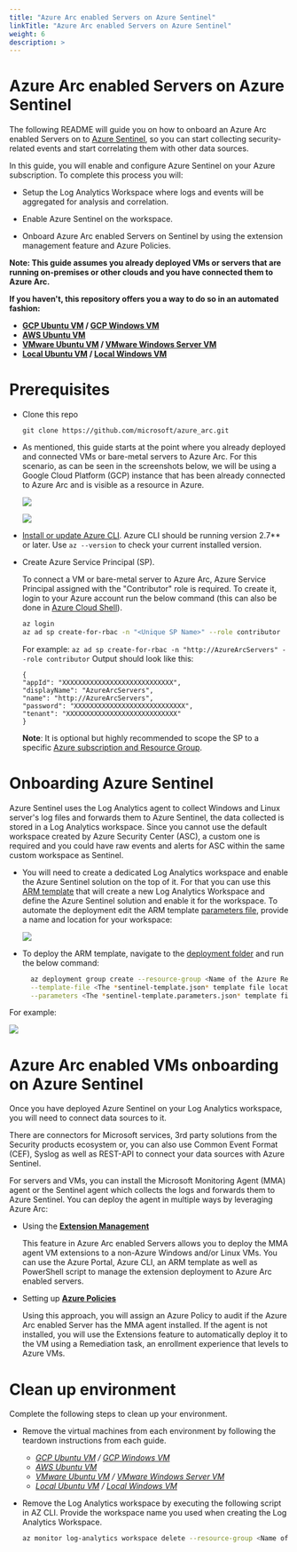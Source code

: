 ```yaml
---
title: "Azure Arc enabled Servers on Azure Sentinel"
linkTitle: "Azure Arc enabled Servers on Azure Sentinel"
weight: 6
description: >
---
```


# Azure Arc enabled Servers on Azure Sentinel

The following README will guide you on how to onboard an Azure Arc enabled Servers on to [Azure Sentinel](https://docs.microsoft.com/es-es/azure/sentinel/), so you can start collecting security-related events and start correlating them with other data sources. 

In this guide, you will enable and configure Azure Sentinel on your Azure subscription. To complete this process you will: 

* Setup the Log Analytics Workspace where logs and events will be aggregated for analysis and correlation. 

* Enable Azure Sentinel on the workspace. 

* Onboard Azure Arc enabled Servers on Sentinel by using the extension management feature and Azure Policies. 


**Note: This guide assumes you already deployed VMs or servers that are running on-premises or other clouds and you have connected them to Azure Arc.**

**If you haven't, this repository offers you a way to do so in an automated fashion:**
- **[GCP Ubuntu VM](../../gcp/gcp_terraform_ubuntu/) / [GCP Windows VM](../../gcp/gcp_terraform_windows)**
- **[AWS Ubuntu VM](../../aws/aws_terraform_ubuntu/)**
- **[VMware Ubuntu VM](../../vmware/vmware_terraform_ubuntu/) / [VMware Windows Server VM](../../vmware/vmware_terraform_winsrv)**
- **[Local Ubuntu VM](../../vagrant/local_vagrant_ubuntu/) / [Local Windows VM](../../vagrant/local_vagrant_windows)**

# Prerequisites

* Clone this repo

    ```terminal
    git clone https://github.com/microsoft/azure_arc.git
    ```

* As mentioned, this guide starts at the point where you already deployed and connected VMs or bare-metal servers to Azure Arc. For this scenario, as can be seen in the screenshots below, we will be using a Google Cloud Platform (GCP) instance that has been already connected to Azure Arc and is visible as a resource in Azure.

    ![](./01.png)

    ![](./02.png)

  
* [Install or update Azure CLI](https://docs.microsoft.com/en-us/cli/azure/install-azure-cli?view=azure-cli-latest). Azure CLI should be running version 2.7** or later. Use ```az --version``` to check your current installed version.

* Create Azure Service Principal (SP).   

    To connect a VM or bare-metal server to Azure Arc, Azure Service Principal assigned with the "Contributor" role is required. To create it, login to your Azure account run the below command (this can also be done in [Azure Cloud Shell](https://shell.azure.com/)).

    ```bash
    az login
    az ad sp create-for-rbac -n "<Unique SP Name>" --role contributor
    ```
    For example:
    ```az ad sp create-for-rbac -n "http://AzureArcServers" --role contributor```
    Output should look like this:
    ```
    {
    "appId": "XXXXXXXXXXXXXXXXXXXXXXXXXXXX",
    "displayName": "AzureArcServers",
    "name": "http://AzureArcServers",
    "password": "XXXXXXXXXXXXXXXXXXXXXXXXXXXX",
    "tenant": "XXXXXXXXXXXXXXXXXXXXXXXXXXXX"
    }
    ```
    
  **Note**: It is optional but highly recommended to scope the SP to a specific [Azure subscription and Resource Group](https://docs.microsoft.com/en-us/cli/azure/ad/sp?view=azure-cli-latest).

# Onboarding Azure Sentinel

Azure Sentinel uses the Log Analytics agent to collect Windows and Linux server's log files and forwards them to Azure Sentinel, the data collected is stored in a Log Analytics workspace. Since you cannot use the default workspace created by Azure Security Center (ASC), a custom one is required and you could have raw events and alerts for ASC within the same custom workspace as Sentinel.

* You will need to create a dedicated Log Analytics workspace and enable the Azure Sentinel solution on the top of it. For that you can use this [ARM template](https://github.com/microsoft/azure_arc/blob/master/azure_arc_servers_jumpstart/azuresentinel/arm/sentinel-template.json) that will create a new Log Analytics Workspace and define the Azure Sentinel solution and enable it for the workspace. To automate the deployment edit the ARM template [parameters file](https://github.com/microsoft/azure_arc/blob/master/azure_arc_servers_jumpstart/azuresentinel/arm/sentinel-template.parameters.json), provide a name and location for your workspace:

    ![](./03.png)

* To deploy the ARM template, navigate to the [deployment folder](https://github.com/microsoft/azure_arc/tree/master/azure_arc_servers_jumpstart/azuresentinel/arm) and run the below command:

  ```bash
    az deployment group create --resource-group <Name of the Azure Resource Group> \
    --template-file <The *sentinel-template.json* template file location> \
    --parameters <The *sentinel-template.parameters.json* template file location>
  ```

For example: 

   ![](./04.png)


# Azure Arc enabled VMs onboarding on Azure Sentinel 

Once you have deployed Azure Sentinel on your Log Analytics workspace, you will need to connect data sources to it. 

There are connectors for Microsoft services, 3rd party solutions from the Security products ecosystem or, you can also use Common Event Format (CEF), Syslog as well as REST-API to connect your data sources with Azure Sentinel. 

For servers and VMs, you can install the Microsoft Monitoring Agent (MMA) agent or the Sentinel agent which collects the logs and forwards them to Azure Sentinel. You can deploy the agent in multiple ways by leveraging Azure Arc:

* Using the **[Extension Management](../arc_vm_extension_mma_arm)**

    This feature in Azure Arc enabled Servers allows you to deploy the MMA agent VM extensions to a non-Azure Windows and/or Linux VMs. You can use the Azure Portal, Azure CLI, an ARM template as well as PowerShell script to manage the extension deployment to Azure Arc enabled servers.

* Setting up **[Azure Policies](../arc_policies_mma)**

    Using this approach, you will assign an Azure Policy to audit if the Azure Arc enabled Server has the MMA agent installed. If the agent is not installed, you will use the Extensions feature to automatically deploy it to the VM using a Remediation task, an enrollment experience that levels to Azure VMs. 

# Clean up environment

Complete the following steps to clean up your environment.

* Remove the virtual machines from each environment by following the teardown instructions from each guide.

    - *[GCP Ubuntu VM](../../gcp/gcp_terraform_ubuntu/) / [GCP Windows VM](../../gcp/gcp_terraform_windows)*
    - *[AWS Ubuntu VM](../../aws/aws_terraform_ubuntu/)*
    - *[VMware Ubuntu VM](../../vmware/vmware_terraform_ubuntu/) / [VMware Windows Server VM](../../vmware/vmware_terraform_winsrv)*
    - *[Local Ubuntu VM](../../vagrant/local_vagrant_ubuntu/) / [Local Windows VM](../../vagrant/local_vagrant_windows)*

* Remove the Log Analytics workspace by executing the following script in AZ CLI. Provide the workspace name you used when creating the Log Analytics Workspace.

    ```bash
    az monitor log-analytics workspace delete --resource-group <Name of the Azure Resource Group> --workspace-name <Log Analytics Workspace Name> --yes
    ```
